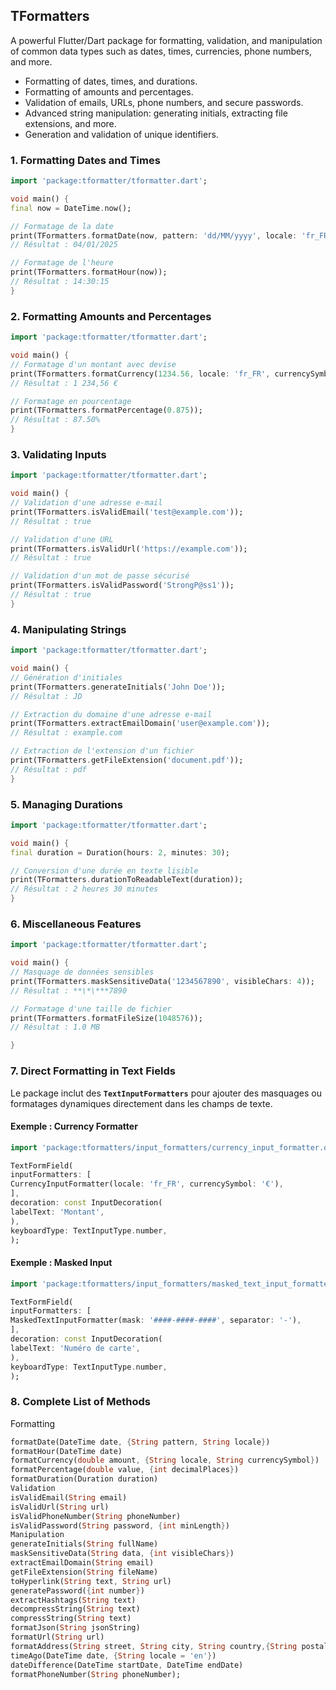 ## TFormatters

A powerful Flutter/Dart package for formatting, validation, and manipulation of common data types such as dates, times, currencies, phone numbers, and more.

- Formatting of dates, times, and durations.
- Formatting of amounts and percentages.
- Validation of emails, URLs, phone numbers, and secure passwords.
- Advanced string manipulation: generating initials, extracting file extensions, and more.
- Generation and validation of unique identifiers.

### 1. Formatting Dates and Times

```dart
import 'package:tformatter/tformatter.dart';

void main() {
final now = DateTime.now();

// Formatage de la date
print(TFormatters.formatDate(now, pattern: 'dd/MM/yyyy', locale: 'fr_FR'));
// Résultat : 04/01/2025

// Formatage de l'heure
print(TFormatters.formatHour(now));
// Résultat : 14:30:15
}
```

### 2. Formatting Amounts and Percentages

```dart
import 'package:tformatter/tformatter.dart';

void main() {
// Formatage d'un montant avec devise
print(TFormatters.formatCurrency(1234.56, locale: 'fr_FR', currencySymbol: '€'));
// Résultat : 1 234,56 €

// Formatage en pourcentage
print(TFormatters.formatPercentage(0.875));
// Résultat : 87.50%
}
```

### 3. Validating Inputs

```dart
import 'package:tformatter/tformatter.dart';

void main() {
// Validation d'une adresse e-mail
print(TFormatters.isValidEmail('test@example.com'));
// Résultat : true

// Validation d'une URL
print(TFormatters.isValidUrl('https://example.com'));
// Résultat : true

// Validation d'un mot de passe sécurisé
print(TFormatters.isValidPassword('StrongP@ss1'));
// Résultat : true
}
```

### 4. Manipulating Strings

```dart
import 'package:tformatter/tformatter.dart';

void main() {
// Génération d'initiales
print(TFormatters.generateInitials('John Doe'));
// Résultat : JD

// Extraction du domaine d'une adresse e-mail
print(TFormatters.extractEmailDomain('user@example.com'));
// Résultat : example.com

// Extraction de l'extension d'un fichier
print(TFormatters.getFileExtension('document.pdf'));
// Résultat : pdf
}
```

### 5. Managing Durations

```dart
import 'package:tformatter/tformatter.dart';

void main() {
final duration = Duration(hours: 2, minutes: 30);

// Conversion d'une durée en texte lisible
print(TFormatters.durationToReadableText(duration));
// Résultat : 2 heures 30 minutes
}
```

### 6. Miscellaneous Features

```dart
import 'package:tformatter/tformatter.dart';

void main() {
// Masquage de données sensibles
print(TFormatters.maskSensitiveData('1234567890', visibleChars: 4));
// Résultat : **\*\***7890

// Formatage d'une taille de fichier
print(TFormatters.formatFileSize(1048576));
// Résultat : 1.0 MB

}
```

### 7. Direct Formatting in Text Fields

Le package inclut des **`TextInputFormatters`** pour ajouter des masquages ou formatages dynamiques directement dans les champs de texte.

#### Exemple : Currency Formatter

```dart
import 'package:tformatters/input_formatters/currency_input_formatter.dart';

TextFormField(
inputFormatters: [
CurrencyInputFormatter(locale: 'fr_FR', currencySymbol: '€'),
],
decoration: const InputDecoration(
labelText: 'Montant',
),
keyboardType: TextInputType.number,
);
```

#### Exemple : Masked Input

```dart
import 'package:tformatters/input_formatters/masked_text_input_formatter.dart';

TextFormField(
inputFormatters: [
MaskedTextInputFormatter(mask: '####-####-####', separator: '-'),
],
decoration: const InputDecoration(
labelText: 'Numéro de carte',
),
keyboardType: TextInputType.number,
);
```

### 8. Complete List of Methods

Formatting

```dart
formatDate(DateTime date, {String pattern, String locale})
formatHour(DateTime date)
formatCurrency(double amount, {String locale, String currencySymbol})
formatPercentage(double value, {int decimalPlaces})
formatDuration(Duration duration)
Validation
isValidEmail(String email)
isValidUrl(String url)
isValidPhoneNumber(String phoneNumber)
isValidPassword(String password, {int minLength})
Manipulation
generateInitials(String fullName)
maskSensitiveData(String data, {int visibleChars})
extractEmailDomain(String email)
getFileExtension(String fileName)
toHyperlink(String text, String url)
generatePassword({int number})
extractHashtags(String text)
decompressString(String text)
compressString(String text)
formatJson(String jsonString)
formatUrl(String url)
formatAddress(String street, String city, String country,{String postalCode = ''})
timeAgo(DateTime date, {String locale = 'en'})
dateDifference(DateTime startDate, DateTime endDate)
formatPhoneNumber(String phoneNumber);
```
